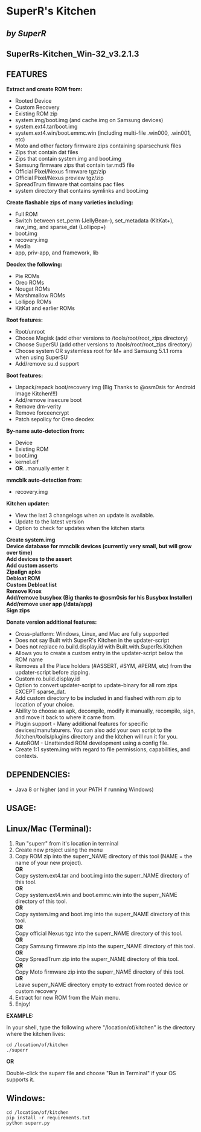 # **SuperR's Kitchen**
## *by SuperR*
## SuperRs-Kitchen_Win-32_v3.2.1.3
## **FEATURES**

**Extract and create ROM from:**

* Rooted Device  
* Custom Recovery  
* Existing ROM zip  
* system.img/boot.img (and cache.img on Samsung devices)  
* system.ext4.tar/boot.img  
* system.ext4.win/boot.emmc.win (including multi-file .win000, .win001, etc)  
* Moto and other factory firmware zips containing sparsechunk files  
* Zips that contain dat files  
* Zips that contain system.img and boot.img  
* Samsung firmware zips that contain tar.md5 file  
* Official Pixel/Nexus firmware tgz/zip  
* Official Pixel/Nexus preview tgz/zip  
* SpreadTrum fimware that contains pac files  
* system directory that contains symlinks and boot.img  

**Create flashable zips of many varieties including:**

* Full ROM  
* Switch between set_perm (JellyBean-), set_metadata (KitKat+), raw_img, and sparse_dat (Lollipop+)
* boot.img  
* recovery.img  
* Media  
* app, priv-app, and framework, lib  

**Deodex the following:**  

* Pie ROMs  
* Oreo ROMs  
* Nougat ROMs  
* Marshmallow ROMs  
* Lollipop ROMs  
* KitKat and earlier ROMs  

**Root features:**  

* Root/unroot  
* Choose Magisk (add other versions to /tools/root/root_zips directory)  
* Choose SuperSU (add other versions to /tools/root/root_zips directory)  
* Choose system OR systemless root for M+ and Samsung 5.1.1 roms when using SuperSU  
* Add/remove su.d support  

**Boot features:**

* Unpack/repack boot/recovery img (Big Thanks to @osm0sis for Android Image Kitchen!!!)  
* Add/remove insecure boot  
* Remove dm-verity  
* Remove forceencrypt  
* Patch sepolicy for Oreo deodex

**By-name auto-detection from:**

* Device  
* Existing ROM  
* boot.img  
* kernel.elf  
* **OR**...manually enter it  

**mmcblk auto-detection from:**

* recovery.img  

**Kitchen updater:**

* View the last 3 changelogs when an update is available.  
* Update to the latest version  
* Option to check for updates when the kitchen starts  

**Create system.img**  
**Device database for mmcblk devices (currently very small, but will grow over time)**  
**Add devices to the assert**  
**Add custom asserts**  
**Zipalign apks**  
**Debloat ROM**  
**Custom Debloat list**  
**Remove Knox**  
**Add/remove busybox (Big thanks to @osm0sis for his Busybox Installer)**  
**Add/remove user app (/data/app)**  
**Sign zips**  

**Donate version additional features:**

* Cross-platform: Windows, Linux, and Mac are fully supported
* Does not say Built with SuperR's Kitchen in the updater-script  
* Does not replace ro.build.display.id with Built.with.SuperRs.Kitchen  
* Allows you to create a custom entry in the updater-script below the ROM name  
* Removes all the Place holders (#ASSERT, #SYM, #PERM, etc) from the updater-script before zipping.  
* Custom ro.build.display.id  
* Option to convert updater-script to update-binary for all rom zips EXCEPT sparse_dat.  
* Add custom directory to be included in and flashed with rom zip to location of your choice.  
* Ability to choose an apk, decompile, modify it manually, recompile, sign, and move it back to where it came from.  
* Plugin support - Many additional features for specific devices/manufaturers. You can also add your own script to the /kitchen/tools/plugins directory and the kitchen will run it for you.  
* AutoROM - Unattended ROM development using a config file.  
* Create 1:1 system.img with regard to file permissions, capabilities, and contexts.  

## **DEPENDENCIES:**

* Java 8 or higher (and in your PATH if running Windows)

## **USAGE:**

## **Linux/Mac (Terminal):**  

1. Run "superr" from it's location in terminal  
2. Create new project using the menu  
3. Copy ROM zip into the superr_NAME directory of this tool (NAME = the name of your new project).  
   **OR**  
   Copy system.ext4.tar and boot.img into the superr_NAME directory of this tool.  
   **OR**  
   Copy system.ext4.win and boot.emmc.win into the superr_NAME directory of this tool.  
   **OR**  
   Copy system.img and boot.img into the superr_NAME directory of this tool.  
   **OR**  
   Copy official Nexus tgz into the superr_NAME directory of this tool.  
   **OR**  
   Copy Samsung firmware zip into the superr_NAME directory of this tool.  
   **OR**  
   Copy SpreadTrum zip into the superr_NAME directory of this tool.  
   **OR**  
   Copy Moto firmware zip into the superr_NAME directory of this tool.  
   **OR**  
   Leave superr_NAME directory empty to extract from rooted device or custom recovery  
4. Extract for new ROM from the Main menu.  
5. Enjoy!  

**EXAMPLE:**

In your shell, type the following where "/location/of/kitchen" is the directory where the kitchen lives:

```
cd /location/of/kitchen
./superr
```

**OR**

Double-click the superr file and choose "Run in Terminal" if your OS supports it.  

## **Windows:**
```
cd /location/of/kitchen
pip install -r requirements.txt
python superr.py
```

